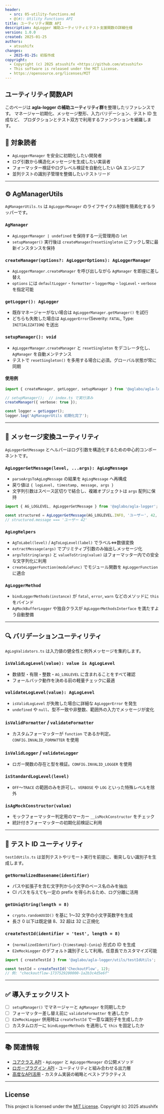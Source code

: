 ```yaml
---
header:
  - src: 05-utility-functions.md
  - @(#): Utility Functions API
title: ユーティリティ関数 API
description: AgLogger 補助ユーティリティとテスト支援関数の詳細仕様
version: 1.0.0
created: 2025-01-25
authors:
  - atsushifx
changes:
  - 2025-01-25: 初版作成
copyright:
  - Copyright (c) 2025 atsushifx <https://github.com/atsushifx>
  - This software is released under the MIT License.
  - https://opensource.org/licenses/MIT
---
```


## ユーティリティ関数API

このページは **agla-logger の補助ユーティリティ群**を整理したリファレンスです。
マネージャー初期化、メッセージ整形、入力バリデーション、テスト ID 生成など、
プロダクションとテスト双方で利用するファンクションを網羅します。

## 🎯 対象読者

- `AgLoggerManager` を安全に初期化したい開発者
- ログ引数から構造化メッセージを生成したい実装者
- フォーマッター検証やログレベル検証を自動化したい QA エンジニア
- 並列テストの識別子管理を整備したいテストリード

---

## ⚙️ AgManagerUtils

`AgManagerUtils.ts` は `AgLoggerManager` のライフサイクル制御を簡素化するラッパーです。

### `AgManager`

- `AgLoggerManager | undefined` を保持する一元管理用の `let`
- `setupManager()` 実行後は `createManager`/`resetSingleton` にフックし常に最新インスタンスを保持

### `createManager(options?: AgLoggerOptions): AgLoggerManager`

- `AgLoggerManager.createManager` を呼び出しながら `AgManager` を即座に差し替え
- `options` には `defaultLogger`・`formatter`・`loggerMap`・`logLevel`・`verbose` を指定可能

### `getLogger(): AgLogger`

- 既存マネージャーがない場合は `AgLoggerManager.getManager()` を試行
- どちらも失敗した場合は `AgLoggerError`(Severity: `FATAL`, Type: `INITIALIZATION`) を送出

### `setupManager(): void`

- `AgLoggerManager.createManager` と `resetSingleton` をデコレータ化し、`AgManager` を自動メンテナンス
- テストで `resetSingleton()` を多用する場合に必須。グローバル状態が常に同期

#### 使用例

```typescript
import { createManager, getLogger, setupManager } from '@aglabo/agla-logger';

// setupManager();  // index.ts で実行済み
createManager({ verbose: true });

const logger = getLogger();
logger.log('AgManagerUtils 初期化完了');
```

---

## 📨 メッセージ変換ユーティリティ

`AgLoggerGetMessage` とヘルパーはログ引数を構造化するための中心的コンポーネントです。

### `AgLoggerGetMessage(level, ...args): AgLogMessage`

- `parseArgsToAgLogMessage` の結果を `AgLogMessage` へ再構成
- 戻り値は `{ logLevel, timestamp, message, args }`
- 文字列引数はスペース区切りで結合し、複雑オブジェクトは `args` 配列に保持

```typescript
import { AG_LOGLEVEL, AgLoggerGetMessage } from '@aglabo/agla-logger';

const structured = AgLoggerGetMessage(AG_LOGLEVEL.INFO, 'ユーザー', 42, { status: 'ok' });
// structured.message === 'ユーザー 42'
```

### `AgLogHelpers`

- `AgToLabel(level)` / `AgToLogLevel(label)` でラベル⇔数値変換
- `extractMessage(args)` でプリミティブ引数のみ抽出しメッセージ化
- `argsToString(args)` と `valueToString(value)` はフォーマッター内での安全な文字列化に利用
- `createLoggerFunction(moduleFunc)` でモジュール関数を `AgLoggerFunction` に適合

### `AgLoggerMethod`

- `bindLoggerMethods(instance)` が `fatal`, `error`, `warn` などのメソッドに `this` をバインド
- `AgMockBufferLogger` や独自クラスが `AgLoggerMethodsInterface` を満たすよう自動整備

---

## 🔍 バリデーションユーティリティ

`AgLogValidators.ts` は入力値の健全性と例外メッセージを集約します。

### `isValidLogLevel(value): value is AgLogLevel`

- 数値型・有限・整数・`AG_LOGLEVEL` に含まれることをすべて確認
- フォールバック動作を決める前の軽量チェックに最適

### `validateLogLevel(value): AgLogLevel`

- `isValidLogLevel` が失敗した場合に詳細な `AgLoggerError` を発生
- `undefined` や `null`、型不一致や非整数、範囲外の入力でメッセージが変化

### `isValidFormatter` / `validateFormatter`

- カスタムフォーマッターが `function` であるか判定。`CONFIG.INVALID_FORMATTER` を使用

### `isValidLogger` / `validateLogger`

- ロガー関数の存在と型を検証。`CONFIG.INVALID_LOGGER` を使用

### `isStandardLogLevel(level)`

- `OFF`〜`TRACE` の範囲のみを許可し、`VERBOSE` や `LOG` といった特殊レベルを除外

### `isAgMockConstructor(value)`

- モックフォーマッター判定用のマーカー `__isMockConstructor` をチェック
- 統計付きフォーマッターの初期化前検証に利用

---

## 🧪 テスト ID ユーティリティ

`testIdUtils.ts` は並列テストやリモート実行を前提に、衝突しない識別子を生成します。

### `getNormalizedBasename(identifier)`

- パスや拡張子を含む文字列から小文字のベース名のみを抽出
- CI パスを与えても一定の prefix を得られるため、ログ分離に活用

### `getUniqString(length = 8)`

- `crypto.randomUUID()` を基に 1〜32 文字の小文字英数字を生成
- 長さ 0 以下は既定値 8、32 超は 32 に正規化

### `createTestId(identifier = 'test', length = 8)`

- `{normalizedIdentifier}-{timestamp}-{uniq}` 形式の ID を生成
- `E2eMockLogger` のデフォルト識別子として利用。任意長でカスタマイズ可能

```typescript
import { createTestId } from '@aglabo/agla-logger/utils/testIdUtils';

const testId = createTestId('CheckoutFlow', 12);
// 例: "checkoutflow-1737529200000-1a2b3c4d5e6f"
```

---

## ✅ 導入チェックリスト

- [ ] `setupManager()` でマネージャーと `AgManager` を同期したか
- [ ] フォーマッター差し替え前に `validateFormatter` を通したか
- [ ] `E2eMockLogger` 併用時は `createTestId` で一意な識別子を生成したか
- [ ] カスタムロガーに `bindLoggerMethods` を適用して `this` を固定したか

---

## 📚 関連情報

- [コアクラス API](01-api.md) - `AgLogger` と `AgLoggerManager` の公開メソッド
- [ロガープラグイン API](03-plugin-loggers.md) - ユーティリティと組み合わせる出力層
- [高度なAPI活用](07-advanced-usage.md) - カスタム実装の戦略とベストプラクティス

---

## License

This project is licensed under the [MIT License](https://opensource.org/licenses/MIT).
Copyright (c) 2025 atsushifx
